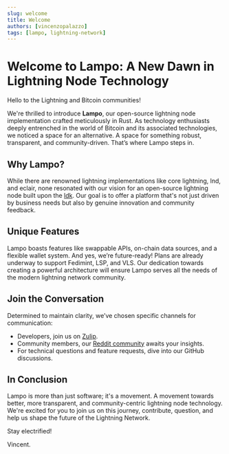 ```yaml
---
slug: welcome
title: Welcome
authors: [vincenzopalazzo]
tags: [lampo, lightning-network]
---
```


# Welcome to Lampo: A New Dawn in Lightning Node Technology

Hello to the Lightning and Bitcoin communities!

We're thrilled to introduce **Lampo**, our open-source lightning node implementation crafted meticulously 
in Rust. As technology enthusiasts deeply entrenched in the world of Bitcoin and 
its associated technologies, we noticed a space for an alternative. A space for something robust, transparent, and community-driven. That’s where Lampo steps in.

## Why Lampo?

While there are renowned lightning implementations like core lightning, lnd, and eclair, none resonated 
with our vision for an open-source lightning node built upon the [ldk](https://github.com/lightningdevkit/rust-lightning). Our goal is to 
offer a platform that's not just driven by business needs but also by genuine innovation and community feedback.

## Unique Features

Lampo boasts features like swappable APIs, on-chain data sources, and a flexible wallet system. 
And yes, we’re future-ready! Plans are already underway to support Fedimint, LSP, and VLS. Our dedication towards 
creating a powerful architecture will ensure Lampo serves all the needs of the modern lightning network community.

## Join the Conversation

Determined to maintain clarity, we’ve chosen specific channels for communication:
- Developers, join us on [Zulip](https://lampo-dev.zulipchat.com/).
- Community members, our [Reddit community](https://www.reddit.com/r/lampoln/) awaits your insights.
- For technical questions and feature requests, dive into our GitHub discussions.

## In Conclusion

Lampo is more than just software; it's a movement. A movement towards better, more transparent, and community-centric lightning node 
technology. We're excited for you to join us on this journey, contribute, question, and help us shape the future of the Lightning Network.

Stay electrified!

Vincent.

